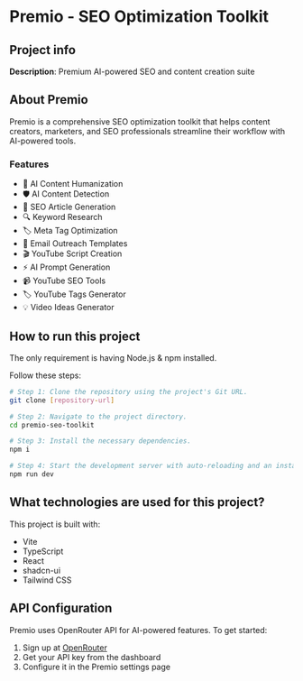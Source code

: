 # Premio - SEO Optimization Toolkit

## Project info

**Description**: Premium AI-powered SEO and content creation suite

## About Premio

Premio is a comprehensive SEO optimization toolkit that helps content creators, marketers, and SEO professionals streamline their workflow with AI-powered tools.

### Features

- 🧠 AI Content Humanization
- 🛡️ AI Content Detection
- 📝 SEO Article Generation
- 🔍 Keyword Research
- 🏷️ Meta Tag Optimization
- 📧 Email Outreach Templates
- 🎬 YouTube Script Creation
- ⚡ AI Prompt Generation
- 📹 YouTube SEO Tools
- 🏷️ YouTube Tags Generator
- 💡 Video Ideas Generator

## How to run this project

The only requirement is having Node.js & npm installed.

Follow these steps:

```sh
# Step 1: Clone the repository using the project's Git URL.
git clone [repository-url]

# Step 2: Navigate to the project directory.
cd premio-seo-toolkit

# Step 3: Install the necessary dependencies.
npm i

# Step 4: Start the development server with auto-reloading and an instant preview.
npm run dev
```

## What technologies are used for this project?

This project is built with:

- Vite
- TypeScript
- React
- shadcn-ui
- Tailwind CSS

## API Configuration

Premio uses OpenRouter API for AI-powered features. To get started:
1. Sign up at [OpenRouter](https://openrouter.ai)
2. Get your API key from the dashboard
3. Configure it in the Premio settings page
